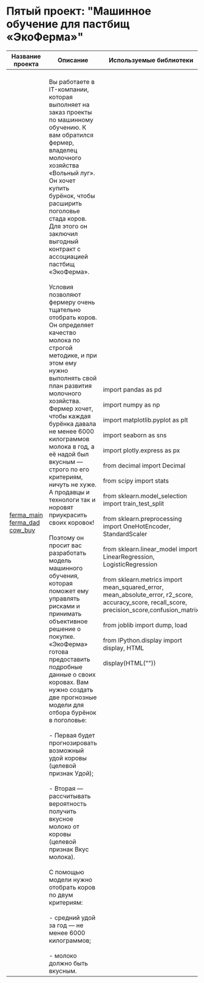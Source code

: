 # Пятый проект: "Машинное обучение для пастбищ «ЭкоФерма»"

| Название проекта | Описание | Используемые библиотеки |
|------------------|----------|--------------------------|
| [ferma_main](ferma_main.csv)<br>[ferma_dad](ferma_dad.csv)<br>[cow_buy](cow_buy.csv) | <br>Вы работаете в IT-компании, которая выполняет на заказ проекты по машинному обучению. К вам обратился фермер, владелец молочного хозяйства «Вольный луг». Он хочет купить бурёнок, чтобы расширить поголовье стада коров. Для этого он заключил выгодный контракт с ассоциацией пастбищ «ЭкоФерма».<br><br>Условия позволяют фермеру очень тщательно отобрать коров. Он определяет качество молока по строгой методике, и при этом ему нужно выполнять свой план развития молочного хозяйства. Фермер хочет, чтобы каждая бурёнка давала не менее 6000 килограммов молока в год, а её надой был вкусным — строго по его критериям, ничуть не хуже. А продавцы и технологи так и норовят приукрасить своих коровок!<br><br>Поэтому он просит вас разработать модель машинного обучения, которая поможет ему управлять рисками и принимать объективное решение о покупке. «ЭкоФерма» готова предоставить подробные данные о своих коровах. Вам нужно создать две прогнозные модели для отбора бурёнок в поголовье:<br><br> - Первая будет прогнозировать возможный удой коровы (целевой признак Удой);<br><br> - Вторая — рассчитывать вероятность получить вкусное молоко от коровы (целевой признак Вкус молока).<br><br>С помощью модели нужно отобрать коров по двум критериям:<br><br> - средний удой за год — не менее 6000 килограммов;<br><br> - молоко должно быть вкусным.<br> | <br>import pandas as pd<br><br>import numpy as np<br><br>import matplotlib.pyplot as plt<br><br>import seaborn as sns<br><br>import plotly.express as px<br><br>from decimal import Decimal<br><br>from scipy import stats<br><br>from sklearn.model_selection import train_test_split<br><br>from sklearn.preprocessing import OneHotEncoder, StandardScaler<br><br>from sklearn.linear_model import LinearRegression, LogisticRegression<br><br>from sklearn.metrics import mean_squared_error, mean_absolute_error, r2_score, accuracy_score, recall_score, precision_score,confusion_matrix<br><br>from joblib import dump, load<br><br>from IPython.display import display, HTML<br><br>display(HTML("<style>.container { width:90% !important; }</style>"))<br> |

